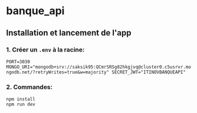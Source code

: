 # banque_api

## Installation et lancement de l'app

### 1. Créer un `.env` à la racine:

`PORT=3030
MONGO_URI="mongodb+srv://saksik95:QCmrSRSg82hkgjvq@cluster0.c5usrvr.mongodb.net/?retryWrites=true&w=majority"
SECRET_JWT="ITINOVBANQUEAPI"`

### 2. Commandes:

```
npm install
npm run dev
```